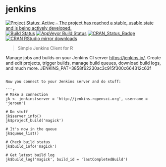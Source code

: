 # jenkins



[![Project Status: Active – The project has reached a stable, usable state and is being actively developed.](http://www.repostatus.org/badges/latest/active.svg)](http://www.repostatus.org/#active)
[![Build Status](https://travis-ci.org/ropensci/jenkins.svg?branch=master)](https://travis-ci.org/ropensci/jenkins)
[![AppVeyor Build Status](https://ci.appveyor.com/api/projects/status/github/ropensci/jenkins?branch=master&svg=true)](https://ci.appveyor.com/project/jeroen/jenkins)
[![CRAN_Status_Badge](http://www.r-pkg.org/badges/version/jenkins)](http://cran.r-project.org/package=jenkins)
[![CRAN RStudio mirror downloads](http://cranlogs.r-pkg.org/badges/jenkins)](http://cran.r-project.org/web/packages/jenkins/index.html)

> Simple Jenkins Client for R

Manage jobs and builds on your Jenkins CI server <https://jenkins.io/>. 
Create and edit projects, trigger builds, manage build queues, download build
logs, and much more.
JENKINS_PAT=3858f62230ac3c915f300c664312c63f
```

Now you connect to your Jenkins server and do stuff:

```r
# Make a connection
jk <- jenkins(server = 'http://jenkins.ropensci.org', username = 'jeroen')

# Do stuff
jk$server_info()
jk$project_build('magick')

# It's now in the queue
jk$queue_list()

# Check build status
jk$build_info('magick')

# Get latest build log
jk$build_log('magick', build_id = 'lastCompletedBuild')
```
